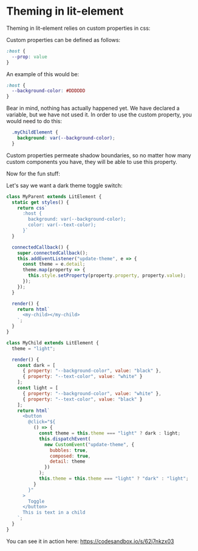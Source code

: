 # Theming in lit-element

Theming in lit-element relies on custom properties in css:

Custom properties can be defined as follows:

```css
:host {
  --prop: value
}
```

An example of this would be:

```css
:host {
  --background-color: #DDDDDD
}
```
Bear in mind, nothing has actually happened yet. We have declared a variable, but we have not used it. In order to use the custom property, you would need to do this:

```css
  .myChildElement {
    background: var(--background-color);
  }
```

Custom properties permeate shadow boundaries, so no matter how many custom components you have, they will be able to use this property.

Now for the fun stuff:

Let's say we want a dark theme toggle switch:

```js
class MyParent extends LitElement {
  static get styles() {
    return css`
      :host {
        background: var(--background-color);
        color: var(--text-color);
      }`
  }

  connectedCallback() {
    super.connectedCallback();
    this.addEventListener("update-theme", e => {
      const theme = e.detail;
      theme.map(property => {
        this.style.setProperty(property.property, property.value);
      });
    });
  }

  render() {
    return html`
      <my-child></my-child>
    `;
  }
}

class MyChild extends LitElement {
  theme = "light";

  render() {
    const dark = [
      { property: "--background-color", value: "black" },
      { property: "--text-color", value: "white" }
    ];
    const light = [
      { property: "--background-color", value: "white" },
      { property: "--text-color", value: "black" }
    ];
    return html`
      <button
        @click="${
          () => {
            const theme = this.theme === "light" ? dark : light;
            this.dispatchEvent(
              new CustomEvent("update-theme", {
                bubbles: true,
                composed: true,
                detail: theme
              })
            );
            this.theme = this.theme === "light" ? "dark" : "light";
          }
        }"
      >
        Toggle
      </button>
      This is text in a child
    `;
  }
}
```
You can see it in action here: https://codesandbox.io/s/62j7nkzx03
